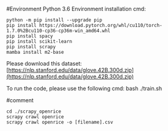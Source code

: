 #Environment
Python 3.6
Environment installation cmd:
```commandline
python -m pip install --upgrade pip
pip install https://download.pytorch.org/whl/cu110/torch-1.7.0%2Bcu110-cp36-cp36m-win_amd64.whl
pip install spacy
pip install scikit-learn
pip install scrapy
mamba install m2-base
```


Please download this dataset:
[https://nlp.stanford.edu/data/glove.42B.300d.zip](https://nlp.stanford.edu/data/glove.42B.300d.zip)

To run the code, please use the following cmd:
bash ./train.sh

#comment
```commandline
cd ./scrapy_openrice
scrapy crawl openrice
scrapy crawl openrice -o [filename].csv
```
